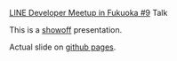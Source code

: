 [LINE Developer Meetup in Fukuoka #9](http://connpass.com/event/10470/) Talk

This is a [showoff](https://github.com/puppetlabs/showoff) presentation.

Actual slide on [github pages](http://youhei.github.io/the-how-and-why-of-java8-at-line-fukuoka/).
